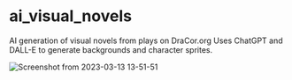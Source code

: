 # ai_visual_novels
AI generation of visual novels from plays on DraCor.org
Uses ChatGPT and DALL-E to generate backgrounds and character sprites.

![Screenshot from 2023-03-13 13-51-51](https://user-images.githubusercontent.com/127442578/224787010-aaba4d56-5b87-4305-9fc7-b5c16258541b.jpg)
